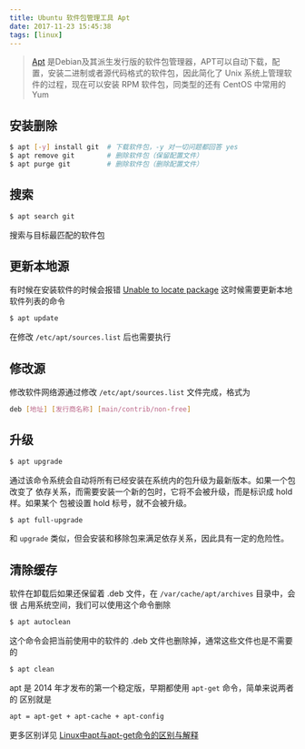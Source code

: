 ```yaml
---
title: Ubuntu 软件包管理工具 Apt
date: 2017-11-23 15:45:38
tags: [linux]
---
```


> [Apt](https://zh.wikipedia.org/wiki/%E9%AB%98%E7%BA%A7%E5%8C%85%E8%A3%85%E5%B7%A5%E5%85%B7) 是Debian及其派生发行版的软件包管理器，APT可以自动下载，配置，安装二进制或者源代码格式的软件包，因此简化了 Unix 系统上管理软件的过程，现在可以安装 RPM 软件包，同类型的还有 CentOS 中常用的 Yum

<!-- more -->
<!-- toc -->

## 安装删除
```bash
$ apt [-y] install git  # 下载软件包，-y 对一切问题都回答 yes
$ apt remove git        # 删除软件包（保留配置文件）
$ apt purge git         # 删除软件包（删除配置文件）
```

## 搜索
```bash
$ apt search git
```
搜索与目标最匹配的软件包

## 更新本地源
有时候在安装软件的时候会报错 [Unable to locate package](/2017/11/23/unable-to-locate-package/)
这时候需要更新本地软件列表的命令

```bash
$ apt update
```
在修改 `/etc/apt/sources.list` 后也需要执行

## 修改源
修改软件网络源通过修改 `/etc/apt/sources.list` 文件完成，格式为
```bash
deb [地址] [发行商名称] [main/contrib/non-free]
```

## 升级
```bash
$ apt upgrade
```
通过该命令系统会自动将所有已经安装在系统内的包升级为最新版本。如果一个包改变了
依存关系，而需要安装一个新的包时，它将不会被升级，而是标识成 hold 样。如果某个
包被设置 hold 标号，就不会被升级。
```bash
$ apt full-upgrade
```
和 `upgrade` 类似，但会安装和移除包来满足依存关系，因此具有一定的危险性。

## 清除缓存
软件在卸载后如果还保留着 .deb 文件，在 `/var/cache/apt/archives` 目录中，会很
占用系统空间，我们可以使用这个命令删除

```bash
$ apt autoclean
```
这个命令会把当前使用中的软件的 .deb 文件也删除掉，通常这些文件也是不需要的
```bash
$ apt clean
```

apt 是 2014 年才发布的第一个稳定版，早期都使用 `apt-get` 命令，简单来说两者的
区别就是
```bash
apt = apt-get + apt-cache + apt-config
```
更多区别详见 [Linux中apt与apt-get命令的区别与解释](https://www.sysgeek.cn/apt-vs-apt-get/)

